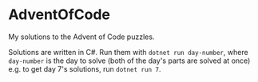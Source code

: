 # AdventOfCode
My solutions to the Advent of Code puzzles.

Solutions are written in C#. Run them with `dotnet run day-number`, where `day-number` is the day to
solve (both of the day's parts are solved at once) e.g. to get day 7's solutions, run `dotnet run
7`.